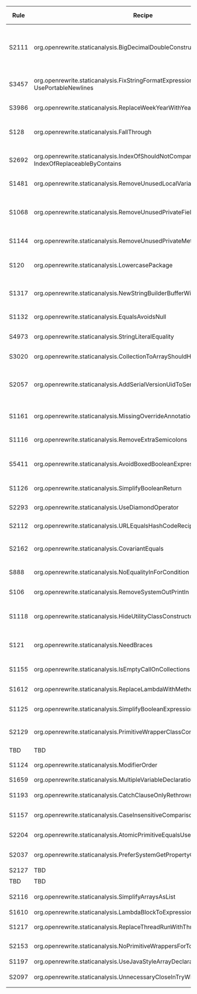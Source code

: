 | Rule | Recipe | Can Fix | Memo | Exception Guard | Exception Memo |
| --- | --- | --- | --- | --- | --- |
| S2111 | org.openrewrite.staticanalysis.BigDecimalDoubleConstructorRecipe | YES | 自动将 `new BigDecimal(double)` 替换为 `BigDecimal.valueOf(double)`；已改写官方示例说明以 ASCII 保持描述 | PASS | 官方未提供例外段落，免守护 |
| S3457 | org.openrewrite.staticanalysis.FixStringFormatExpressions + UsePortableNewlines | PARTIAL | 移除多余实参但未替换 `{0}` 样式占位符，需人工补充；详见 S3457-diff.md | PASS | 官方未提供例外段落，免守护 |
| S3986 | org.openrewrite.staticanalysis.ReplaceWeekYearWithYear | YES | `YYYY` 模式全部替换为 `yyyy`，详见 S3986-diff.md | PASS | 保留周基日期格式（YYYY-ww）例外，守护通过 |
| S128 | org.openrewrite.staticanalysis.FallThrough | YES | 自动补齐 case 2 的 `break`，详见 S128-diff.md | PASS | 允许空 case、fallthrough 注释、return/throw/continue；例外样例守护通过 |
| S2692 | org.openrewrite.staticanalysis.IndexOfShouldNotCompareGreaterThanZero + IndexOfReplaceableByContains | PARTIAL | 将 `> 0` 改为 `>= 1`，但未自动改用 `contains`，详见 S2692-diff.md | PASS | 官方未提供例外段落，免守护 |
| S1481 | org.openrewrite.staticanalysis.RemoveUnusedLocalVariables | YES | 删除未使用的局部变量 `seconds`，详见 S1481-diff.md | PASS | 官方未提供例外段落，免守护 |
| S1068 | org.openrewrite.staticanalysis.RemoveUnusedPrivateFields | YES | 删除未使用的私有字段 `foo`，详见 S1068-diff.md | PASS | 已解析官方例外（serialVersionUID、注解字段、native 场景），_exceptions.java 守护通过 |
| S1144 | org.openrewrite.staticanalysis.RemoveUnusedPrivateMethods | YES | 移除了未使用的 private 方法，详见 S1144-diff.md | PASS | 已覆盖注解方法与 @Observes 参数等例外，守护校验未改动 |
| S120 | org.openrewrite.staticanalysis.LowercasePackage | YES | 将包名从 `com.sonarorw.rules.S120` 改为全小写，详见 S120-diff.md | PASS | 官方未提供例外段落，免守护 |
| S1317 | org.openrewrite.staticanalysis.NewStringBuilderBufferWithCharArgument | YES | 将 `new StringBuilder('a')` 改为字符串构造，详见 S1317-diff.md | PASS | 官方未提供例外段落，免守护 |
| S1132 | org.openrewrite.staticanalysis.EqualsAvoidsNull | YES | 调整为 ``"foo".equals(value)`` 模式，详见 S1132-diff.md | PASS | 官方未提供例外段落，免守护 |
| S4973 | org.openrewrite.staticanalysis.StringLiteralEquality | YES | 将字面量比较从 `==` 改为 `equals`，详见 S4973-diff.md | PASS | 官方未提供例外段落，免守护 |
| S3020 | org.openrewrite.staticanalysis.CollectionToArrayShouldHaveProperType | YES | 自动改为传入正确类型数组，详见 S3020-diff.md | PASS | 官方未提供例外段落，免守护 |
| S2057 | org.openrewrite.staticanalysis.AddSerialVersionUidToSerializable | YES | 自动补充 `serialVersionUID` 字段，详见 S2057-diff.md | PASS | 记录类、Swing/AWT、Throwable、@SuppressWarnings("serial") 例外，守护通过 |
| S1161 | org.openrewrite.staticanalysis.MissingOverrideAnnotation | YES | 自动为重写方法添加 `@Override`，详见 S1161-diff.md | PASS | 仅针对 Object 方法例外，示例守护通过 |
| S1116 | org.openrewrite.staticanalysis.RemoveExtraSemicolons | YES | 移除了多余的分号与空语句，详见 S1116-diff.md | PASS | 官方未提供例外段落，免守护 |
| S5411 | org.openrewrite.staticanalysis.AvoidBoxedBooleanExpressions | YES | 将 `if (Boolean)` 改为显式 `Boolean.TRUE.equals(...)` 检查，详见 S5411-diff.md | PASS | NonNull 注解场景守护通过 |
| S1126 | org.openrewrite.staticanalysis.SimplifyBooleanReturn | YES | 合并 `if-else` 布尔返回为表达式，详见 S1126-diff.md | PASS | 官方未提供例外段落，免守护 |
| S2293 | org.openrewrite.staticanalysis.UseDiamondOperator | YES | 自动应用菱形操作符，详见 S2293-diff.md | PASS | 官方未提供例外段落，免守护 |
| S2112 | org.openrewrite.staticanalysis.URLEqualsHashCodeRecipes | YES | 改用 `URI` 参与集合/比较，详见 S2112-diff.md | PASS | 官方未提供例外段落，免守护 |
| S2162 | org.openrewrite.staticanalysis.CovariantEquals | NO | 配方未对示例进行改动，需手动验证 equals 实现；本次运行无 diff | PASS | 官方未提供例外段落，免守护 |
| S888 | org.openrewrite.staticanalysis.NoEqualityInForCondition | NO | `i != limit` 模式未被改写，需补充手工调整；无生成 diff | PASS | null 哨兵循环例外守护通过 |
| S106 | org.openrewrite.staticanalysis.RemoveSystemOutPrintln | YES | 移除 `System.out.println` 调用，详见 S106-diff.md | PASS | 官方未提供例外段落，免守护 |
| S1118 | org.openrewrite.staticanalysis.HideUtilityClassConstructor | YES | 隐藏工具类构造器，参考 RSPEC-1118 官方示例 | PASS | main 方法的工具类例外守护通过（rewrite 未改动 _exceptions） |
| S121 | org.openrewrite.staticanalysis.NeedBraces | YES | 控制语句补齐花括号 | WARN | NeedBraces 会改写 _exceptions，dry-run 持续新增花括号 |
| S1155 | org.openrewrite.staticanalysis.IsEmptyCallOnCollections | YES | 使用 isEmpty() 判空 | PASS | 无例外说明，dry-run 仅修改 uncompliant 样例 |
| S1612 | org.openrewrite.staticanalysis.ReplaceLambdaWithMethodReference | YES | Lambda 替换为方法引用 | PASS | 无例外说明，dry-run 仅修改 uncompliant 样例 |
| S1125 | org.openrewrite.staticanalysis.SimplifyBooleanExpression | YES | 布尔字面量直接返回 | PASS | 无例外说明，dry-run 仅修改 uncompliant 样例 |
| S2129 | org.openrewrite.staticanalysis.PrimitiveWrapperClassConstructorToValueOf | YES | new Integer -> Integer.valueOf 已通过 dry-run | PASS | 根据配方默认例外 |
| TBD | TBD | TBD | 尚未验证 | TBD | 尚未验证 |
| S1124 | org.openrewrite.staticanalysis.ModifierOrder | YES | 修正修饰符顺序为 public static final | PASS | 官方无例外 |
| S1659 | org.openrewrite.staticanalysis.MultipleVariableDeclarations | YES | 并列声明拆分为单独语句 | PASS | 官方无例外 |
| S1193 | org.openrewrite.staticanalysis.CatchClauseOnlyRethrows | YES | dry-run 自动移除了仅重新抛出的 catch | PASS | 官方无例外 |
| S1157 | org.openrewrite.staticanalysis.CaseInsensitiveComparisonsDoNotChangeCase | NO | 未找到示例触发（toLowerCase 场景未改写） | PASS | 官方无例外 |
| S2204 | org.openrewrite.staticanalysis.AtomicPrimitiveEqualsUsesGet | NO | dry-run 无改动（需进一步研究触发条件） | PASS | 官方无例外 |
| S2037 | org.openrewrite.staticanalysis.PreferSystemGetPropertyOverGetenv | NO | System.getenv 示例未被改写，可能需特定属性 | PASS | 官方无例外 |
| S2127 | TBD | TBD | 尚未验证 | TBD | 尚未验证 |
| TBD | TBD | TBD | 尚未验证 | TBD | 尚未验证 |
| S2116 | org.openrewrite.staticanalysis.SimplifyArraysAsList | NO | 现有示例未触发改写；需补充符合条件的代码 | PASS | 官方无例外 |
| S1610 | org.openrewrite.staticanalysis.LambdaBlockToExpression | YES | Lambda 块已改写为表达式 | PASS | 官方无例外 |
| S1217 | org.openrewrite.staticanalysis.ReplaceThreadRunWithThreadStart | YES | new Thread(task).run() 改为 start() | PASS | 官方无例外 |
| S2153 | org.openrewrite.staticanalysis.NoPrimitiveWrappersForToStringOrCompareTo | NO | Integer.toString 示例未触发；需确认适用场景 | PASS | 官方无例外 |
| S1197 | org.openrewrite.staticanalysis.UseJavaStyleArrayDeclarations | YES | 数组声明已自动改为 Java 风格 | PASS | 官方无例外 |
| S2097 | org.openrewrite.staticanalysis.UnnecessaryCloseInTryWithResources | YES | try-with-resources 内的显式 close 已被删除 | PASS | 官方无例外 |
